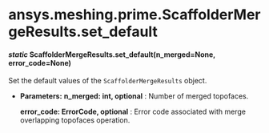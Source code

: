# ansys.meshing.prime.ScaffolderMergeResults.set_default



#### *static* ScaffolderMergeResults.set_default(n_merged=None, error_code=None)

Set the default values of the `ScaffolderMergeResults` object.

* **Parameters:**
  **n_merged: int, optional**
  : Number of merged topofaces.

  **error_code: ErrorCode, optional**
  : Error code associated with merge overlapping topofaces operation.

<!-- !! processed by numpydoc !! -->
